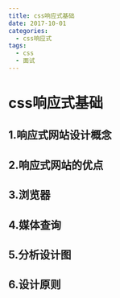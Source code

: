```yaml
---
title: css响应式基础
date: 2017-10-01
categories:
  - css响应式
tags: 
  - css
  - 面试
---
```



# css响应式基础
## 1.响应式网站设计概念
## 2.响应式网站的优点
## 3.浏览器
## 4.媒体查询
## 5.分析设计图
## 6.设计原则